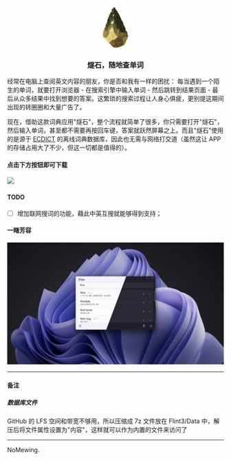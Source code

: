 <p align="center">
    <img src="Flint3/Assets/Logos/flint_logo.png" alt="logo" height="96" width="96"/>
</p>

<h3 align="center">燧石，随地查单词</h3>

经常在电脑上查阅英文内容的朋友，你是否和我有一样的困扰：
每当遇到一个陌生的单词，就要打开浏览器 - 在搜索引擎中输入单词 - 然后跳转到结果页面 - 最后从众多结果中找到想要的答案。这繁琐的搜索过程让人身心俱疲，更别提这期间出现的转圈圈和大量广告了。

现在，借助这款词典应用"燧石"，整个流程就简单了很多，你只需要打开"燧石"，然后输入单词，甚至都不需要再按回车键，答案就跃然屏幕之上。而且"燧石"使用的是源于 [ECDICT](https://github.com/skywind3000/ECDICT) 的离线词典数据库，因此也无需与网络打交道（虽然这让 APP 的存储占用大了不少，但这一切都是值得的）。

#### 点击下方按钮即可下载

<a href="https://apps.microsoft.com/detail/9p8735fcs5s9?mode=full">
	<img src="https://get.microsoft.com/images/zh-cn%20dark.svg" width="200"/>
</a>

#### TODO

- [ ] 增加联网搜词的功能，藉此中英互搜就能够得到支持；

#### 一睹芳容
![screenshot.png](README/screenshot.png)

---

#### 备注
##### 数据库文件
GitHub 的 LFS 空间和带宽不够用，所以压缩成 7z 文件放在 Flint3/Data 中，解压后将文件属性设置为"内容"，这样就可以作为内置的文件来访问了

---

NoMewing.
